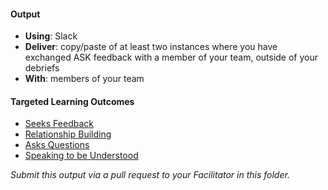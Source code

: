 #### Output
- **Using**: Slack
- **Deliver**: copy/paste of at least two instances where you have exchanged ASK feedback with a member of your team, outside of your debriefs
- **With**: members of your team

#### Targeted Learning Outcomes
- [Seeks Feedback](https://github.com/andela/learningmap/tree/master/Phase-C/Entry-level%20Developer/Curriculum/09%20-%20Seeks%20Feedback)
- [Relationship Building](https://github.com/andela/learningmap/tree/master/Phase-C/Entry-level%20Developer/Curriculum/16%20-%20Relationship%20Building)
- [Asks Questions](https://github.com/andela/learningmap/tree/master/Phase-C/Entry-level%20Developer/Curriculum/03%20-%20Asks%20Questions)
- [Speaking to be Understood](https://github.com/andela/learningmap/tree/master/Phase-C/Entry-level%20Developer/Curriculum/17%20-%20Speaking%20to%20Be%20Understood)

*Submit this output via a pull request to your Facilitator in this folder.*